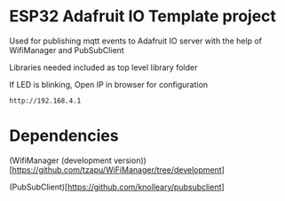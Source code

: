 # ESP32 Adafruit IO Template project

Used for publishing mqtt events to Adafruit IO server with the help of WifiManager and PubSubClient

Libraries needed included as top level library folder


If LED is blinking, Open IP in browser for configuration
```
http://192.168.4.1
```


# Dependencies

(WifiManager (development version))[https://github.com/tzapu/WiFiManager/tree/development]

(PubSubClient)[https://github.com/knolleary/pubsubclient]